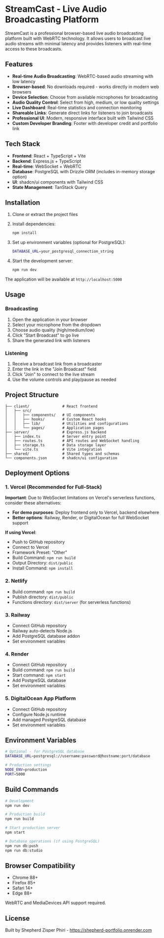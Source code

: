 # StreamCast - Live Audio Broadcasting Platform

StreamCast is a professional browser-based live audio broadcasting platform built with WebRTC technology. It allows users to broadcast live audio streams with minimal latency and provides listeners with real-time access to these broadcasts.

## Features

- **Real-time Audio Broadcasting**: WebRTC-based audio streaming with low latency
- **Browser-based**: No downloads required - works directly in modern web browsers
- **Device Selection**: Choose from available microphones for broadcasting
- **Audio Quality Control**: Select from high, medium, or low quality settings
- **Live Dashboard**: Real-time statistics and connection monitoring
- **Shareable Links**: Generate direct links for listeners to join broadcasts
- **Professional UI**: Modern, responsive interface built with Tailwind CSS
- **Custom Developer Branding**: Footer with developer credit and portfolio link

## Tech Stack

- **Frontend**: React + TypeScript + Vite
- **Backend**: Express.js + TypeScript
- **Real-time**: WebSocket + WebRTC
- **Database**: PostgreSQL with Drizzle ORM (includes in-memory storage option)
- **UI**: shadcn/ui components with Tailwind CSS
- **State Management**: TanStack Query

## Installation

1. Clone or extract the project files
2. Install dependencies:
   ```bash
   npm install
   ```

3. Set up environment variables (optional for PostgreSQL):
   ```bash
   DATABASE_URL=your_postgresql_connection_string
   ```

4. Start the development server:
   ```bash
   npm run dev
   ```

The application will be available at `http://localhost:5000`

## Usage

### Broadcasting
1. Open the application in your browser
2. Select your microphone from the dropdown
3. Choose audio quality (high/medium/low)
4. Click "Start Broadcast" to go live
5. Share the generated link with listeners

### Listening
1. Receive a broadcast link from a broadcaster
2. Enter the link in the "Join Broadcast" field
3. Click "Join" to connect to the live stream
4. Use the volume controls and play/pause as needed

## Project Structure

```
├── client/               # React frontend
│   ├── src/
│   │   ├── components/   # UI components
│   │   ├── hooks/        # Custom React hooks
│   │   ├── lib/          # Utilities and configurations
│   │   └── pages/        # Application pages
├── server/               # Express.js backend
│   ├── index.ts          # Server entry point
│   ├── routes.ts         # API routes and WebSocket handling
│   ├── storage.ts        # Data storage layer
│   └── vite.ts           # Vite integration
├── shared/               # Shared types and schemas
└── components.json       # shadcn/ui configuration
```

## Deployment Options

### 1. Vercel (Recommended for Full-Stack)
**Important**: Due to WebSocket limitations on Vercel's serverless functions, consider these alternatives:
- **For demo purposes**: Deploy frontend only to Vercel, backend elsewhere
- **Better options**: Railway, Render, or DigitalOcean for full WebSocket support

**If using Vercel**:
- Push to GitHub repository
- Connect to Vercel
- Framework Preset: "Other"
- Build Command: `npm run build`
- Output Directory: `dist/public`
- Install Command: `npm install`

### 2. Netlify
- Build command: `npm run build`
- Publish directory: `dist/public`
- Functions directory: `dist/server` (for serverless functions)

### 3. Railway
- Connect GitHub repository
- Railway auto-detects Node.js
- Add PostgreSQL database addon
- Set environment variables

### 4. Render
- Connect GitHub repository  
- Build command: `npm run build`
- Start command: `npm start`
- Add PostgreSQL database
- Set environment variables

### 5. DigitalOcean App Platform
- Connect GitHub repository
- Configure Node.js runtime
- Add managed PostgreSQL database
- Set environment variables

## Environment Variables

```bash
# Optional - for PostgreSQL database
DATABASE_URL=postgresql://username:password@hostname:port/database

# Production settings
NODE_ENV=production
PORT=5000
```

## Build Commands

```bash
# Development
npm run dev

# Production build
npm run build

# Start production server
npm start

# Database operations (if using PostgreSQL)
npm run db:push
npm run db:studio
```

## Browser Compatibility

- Chrome 88+
- Firefox 85+
- Safari 14+
- Edge 88+

WebRTC and MediaDevices API support required.

## License

Built by Shepherd Zisper Phiri - https://shepherd-portfolio.onrender.com